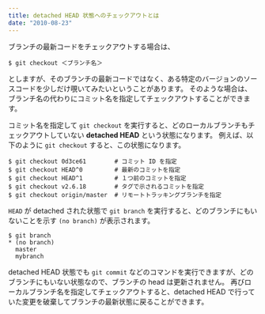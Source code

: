 ```yaml
---
title: detached HEAD 状態へのチェックアウトとは
date: "2010-08-23"
---
```


ブランチの最新コードをチェックアウトする場合は、

```
$ git checkout ＜ブランチ名＞
```

としますが、そのブランチの最新コードではなく、ある特定のバージョンのソースコードを少しだけ覗いてみたいということがあります。
そのような場合は、ブランチ名の代わりにコミット名を指定してチェックアウトすることができます。

コミット名を指定して `git checkout` を実行すると、どのローカルブランチもチェックアウトしていない **detached HEAD** という状態になります。
例えば、以下のように `git checkout` すると、この状態になります。

```
$ git checkout 0d3ce61        # コミット ID を指定
$ git checkout HEAD^0         # 最新のコミットを指定
$ git checkout HEAD^1         # １つ前のコミットを指定
$ git checkout v2.6.18        # タグで示されるコミットを指定
$ git checkout origin/master  # リモートトラッキングブランチを指定
```

`HEAD` が detached された状態で `git branch` を実行すると、どのブランチにもいないことを示す `(no branch)` が表示されます。

```
$ git branch
* (no branch)
  master
  mybranch
```

detached HEAD 状態でも `git commit` などのコマンドを実行できますが、どのブランチにもいない状態なので、ブランチの head は更新されません。
再びローカルブランチ名を指定してチェックアウトすると、detached HEAD で行っていた変更を破棄してブランチの最新状態に戻ることができます。

